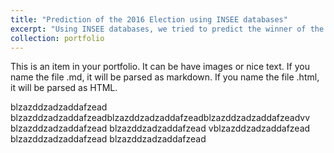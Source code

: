 ```yaml
---
title: "Prediction of the 2016 Election using INSEE databases"
excerpt: "Using INSEE databases, we tried to predict the winner of the 2016 election by using socio-economic data from cities in France 1<br/><img src='/images/election.png'>"
collection: portfolio
---
```


This is an item in your portfolio. It can be have images or nice text. If you name the file .md, it will be parsed as markdown. If you name the file .html, it will be parsed as HTML. 
<!--stackedit_data:
eyJoaXN0b3J5IjpbMjAwNTUwMTgwOSwtNzg2MjkwNTk5XX0=
-->
blzazddzadzaddafzead
blzazddzadzaddafzeadblzazddzadzaddafzeadblzazddzadzaddafzeadvv
blzazddzadzaddafzead
blzazddzadzaddafzead
vblzazddzadzaddafzead
blzazddzadzaddafzead
blzazddzadzaddafzead
